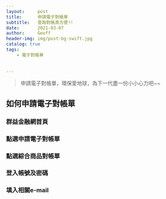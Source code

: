 ```yaml
---
layout:     post
title:      申請電子對帳單
subtitle:   查詢對帳真方便!!
date:       2021-03-07
author:     Geoff
header-img: img/post-bg-swift.jpg
catalog: true
tags:
    - 電子對帳單
   
 
---
```



> 申請電子對帳單，環保愛地球，為下一代盡一份小小心力吧~~

## 如何申請電子對帳單
### 群益金融網首頁
### 點選申請電子對帳單
### 點選綜合商品對帳單
### 登入帳號及密碼
### 填入相關e-mail
